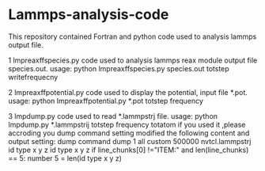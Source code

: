 # Lammps-analysis-code
This repository contained Fortran and python code used to analysis lammps output file.

1 lmpreaxffspecies.py code used to analysis lammps reax module output file species.out.
  usage: python lmpreaxffspecies.py species.out totstep writefrequecny
         
2 lmpreaxffpotential.py code used to display the potential, input file *.pot.
  usage: python lmpreaxffpotential.py *.pot totstep frequency
  
3 lmpdump.py code used to read *.lammpstrj file. 
  usage: python lmpdump.py *.lammpstrij totstep frequency totatom
  if you used it ,please accroding you  dump command setting modified the following content and output setting:
   dump command
   dump 1 all custom 500000 nvtcl.lammpstrj id type x y z
   id type x y z
  if line_chunks[0] !="ITEM:" and len(line_chunks) == 5:
  number 5 = len(id type x y z)
